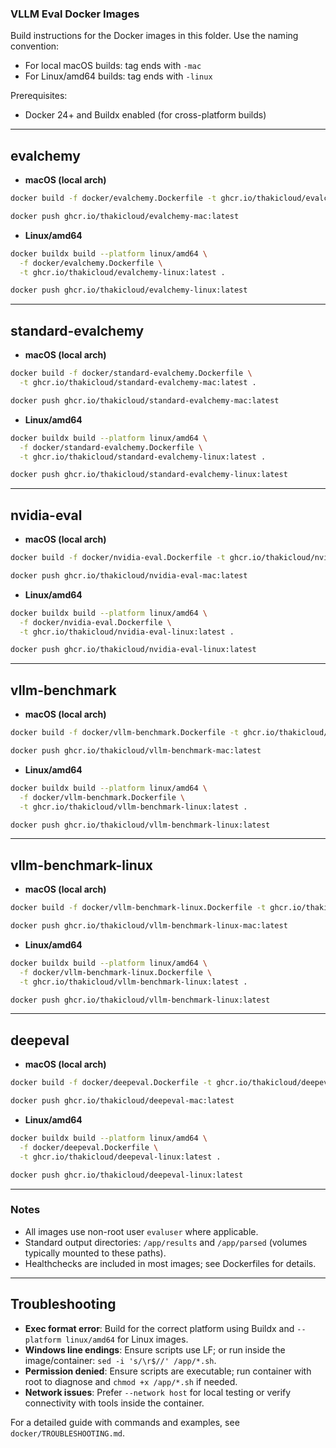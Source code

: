 ### VLLM Eval Docker Images

Build instructions for the Docker images in this folder. Use the naming convention:

- For local macOS builds: tag ends with `-mac`
- For Linux/amd64 builds: tag ends with `-linux`

Prerequisites:
- Docker 24+ and Buildx enabled (for cross-platform builds)

---

## evalchemy

- **macOS (local arch)**
```bash
docker build -f docker/evalchemy.Dockerfile -t ghcr.io/thakicloud/evalchemy-mac:latest .
```
```bash
docker push ghcr.io/thakicloud/evalchemy-mac:latest
```

- **Linux/amd64**
```bash
docker buildx build --platform linux/amd64 \
  -f docker/evalchemy.Dockerfile \
  -t ghcr.io/thakicloud/evalchemy-linux:latest .
```
```bash
docker push ghcr.io/thakicloud/evalchemy-linux:latest
```

---

## standard-evalchemy

- **macOS (local arch)**
```bash
docker build -f docker/standard-evalchemy.Dockerfile \
  -t ghcr.io/thakicloud/standard-evalchemy-mac:latest .
```
```bash
docker push ghcr.io/thakicloud/standard-evalchemy-mac:latest
```

- **Linux/amd64**
```bash
docker buildx build --platform linux/amd64 \
  -f docker/standard-evalchemy.Dockerfile \
  -t ghcr.io/thakicloud/standard-evalchemy-linux:latest .
```
```bash
docker push ghcr.io/thakicloud/standard-evalchemy-linux:latest
```

---

## nvidia-eval

- **macOS (local arch)**
```bash
docker build -f docker/nvidia-eval.Dockerfile -t ghcr.io/thakicloud/nvidia-eval-mac:latest .
```
```bash
docker push ghcr.io/thakicloud/nvidia-eval-mac:latest
```

- **Linux/amd64**
```bash
docker buildx build --platform linux/amd64 \
  -f docker/nvidia-eval.Dockerfile \
  -t ghcr.io/thakicloud/nvidia-eval-linux:latest .
```
```bash
docker push ghcr.io/thakicloud/nvidia-eval-linux:latest
```

---

## vllm-benchmark

- **macOS (local arch)**
```bash
docker build -f docker/vllm-benchmark.Dockerfile -t ghcr.io/thakicloud/vllm-benchmark-mac:latest .
```
```bash
docker push ghcr.io/thakicloud/vllm-benchmark-mac:latest
```

- **Linux/amd64**
```bash
docker buildx build --platform linux/amd64 \
  -f docker/vllm-benchmark.Dockerfile \
  -t ghcr.io/thakicloud/vllm-benchmark-linux:latest .
```
```bash
docker push ghcr.io/thakicloud/vllm-benchmark-linux:latest
```

---

## vllm-benchmark-linux

- **macOS (local arch)**
```bash
docker build -f docker/vllm-benchmark-linux.Dockerfile -t ghcr.io/thakicloud/vllm-benchmark-linux-mac:latest .
```
```bash
docker push ghcr.io/thakicloud/vllm-benchmark-linux-mac:latest
```

- **Linux/amd64**
```bash
docker buildx build --platform linux/amd64 \
  -f docker/vllm-benchmark-linux.Dockerfile \
  -t ghcr.io/thakicloud/vllm-benchmark-linux:latest .
```
```bash
docker push ghcr.io/thakicloud/vllm-benchmark-linux:latest
```

---

## deepeval

- **macOS (local arch)**
```bash
docker build -f docker/deepeval.Dockerfile -t ghcr.io/thakicloud/deepeval-mac:latest .
```
```bash
docker push ghcr.io/thakicloud/deepeval-mac:latest
```

- **Linux/amd64**
```bash
docker buildx build --platform linux/amd64 \
  -f docker/deepeval.Dockerfile \
  -t ghcr.io/thakicloud/deepeval-linux:latest .
```
```bash
docker push ghcr.io/thakicloud/deepeval-linux:latest
```

---

### Notes
- All images use non-root user `evaluser` where applicable.
- Standard output directories: `/app/results` and `/app/parsed` (volumes typically mounted to these paths).
- Healthchecks are included in most images; see Dockerfiles for details.

---

## Troubleshooting

- **Exec format error**: Build for the correct platform using Buildx and `--platform linux/amd64` for Linux images.
- **Windows line endings**: Ensure scripts use LF; or run inside the image/container: `sed -i 's/\r$//' /app/*.sh`.
- **Permission denied**: Ensure scripts are executable; run container with root to diagnose and `chmod +x /app/*.sh` if needed.
- **Network issues**: Prefer `--network host` for local testing or verify connectivity with tools inside the container.

For a detailed guide with commands and examples, see `docker/TROUBLESHOOTING.md`.

